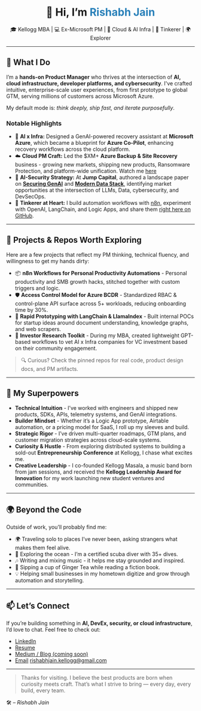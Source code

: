 <h1 align="center">👋 Hi, I’m <span style="color:#2980b9">Rishabh Jain</span></h1>
<p align="center">
🎓 Kellogg MBA | 💻 Ex-Microsoft PM | 🔐 Cloud & AI Infra | 🧠 Tinkerer | 🌍 Explorer  
</p>

---

## 🔧 What I Do

I’m a **hands-on Product Manager** who thrives at the intersection of **AI, cloud infrastructure, developer platforms, and cybersecurity**. I've crafted intuitive, enterprise-scale user experiences, from first prototype to global GTM, serving millions of customers across Microsoft Azure.

My default mode is: _think deeply, ship fast, and iterate purposefully_.

### Notable Highlights

- 🧠 **AI x Infra:** Designed a GenAI-powered recovery assistant at **Microsoft Azure**, which became a blueprint for **Azure Co-Pilot**, enhancing recovery workflows across the cloud platform.
- ☁️ **Cloud PM Craft:** Led the $XM+ **Azure Backup & Site Recovery** business - growing new markets, shipping new products, Ransomware Protection, and platform-wide unification. Watch me [here](https://www.youtube.com/watch?v=nPa6FPj0Qrs)
- 🔐 **AI-Security Strategy:** At **Jump Capital**, authored a landscape paper on [**Securing GenAI**](https://jumpcap.com/insights/securing-gen-ai/) and [**Modern Data Stack**](https://jumpcap.com/insights/data-through-the-modern-ai-system-the-new-ml-data-stack/), identifying market opportunities at the intersection of LLMs, Data, cybersecurity, and DevSecOps.
- 🧰 **Tinkerer at Heart:** I build automation workflows with [n8n](https://n8n.io/), experiment with OpenAI, LangChain, and Logic Apps, and share them [right here on GitHub](https://github.com/rrishabhjn).

---

## 💼 Projects & Repos Worth Exploring

Here are a few projects that reflect my PM thinking, technical fluency, and willingness to get my hands dirty:

- 📦 **n8n Workflows for Personal Productivity Automations** - Personal productivity and SMB growth hacks, stitched together with custom triggers and logic.
- 🛡️ **Access Control Model for Azure BCDR** - Standardized RBAC & control-plane API surface across 5+ workloads, reducing onboarding time by 30%.
- 🧪 **Rapid Prototyping with LangChain & LlamaIndex** - Built internal POCs for startup ideas around document understanding, knowledge graphs, and web scrapers.
- 🧭 **Investor Research Toolkit** - During my MBA, created lightweight GPT-based workflows to vet AI x Infra companies for VC investment based on their community engagement.

> 🔍 Curious? Check the pinned repos for real code, product design docs, and PM artifacts.

---

## 🧠 My Superpowers

- **Technical Intuition** - I’ve worked with engineers and shipped new products, SDKs, APIs, telemetry systems, and GenAI integrations.
- **Builder Mindset** - Whether it’s a Logic App prototype, Airtable automation, or a pricing model for SaaS, I roll up my sleeves and build.
- **Strategic Rigor** - I’ve driven multi-quarter roadmaps, GTM plans, and customer migration strategies across cloud-scale systems.
- **Curiosity & Hustle** - From exploring distributed systems to building a sold-out **Entrepreneurship Conference** at Kellogg, I chase what excites me.
- **Creative Leadership** - I co-founded Kellogg Masala, a music band born from jam sessions, and received the **Kellogg Leadership Award for Innovation** for my work launching new student ventures and communities.

---

## 🌍 Beyond the Code

Outside of work, you’ll probably find me:

- 🌍 Traveling solo to places I’ve never been, asking strangers what makes them feel alive.
- 🤿 Exploring the ocean - I’m a certified scuba diver with 35+ dives.
- 🎶 Writing and mixing music - it helps me stay grounded and inspired.
- 🍵 Sipping a cup of Ginger Tea while reading a fiction book.
- 💡 Helping small businesses in my hometown digitize and grow through automation and storytelling.

---

## 📫 Let’s Connect

If you’re building something in **AI, DevEx, security, or cloud infrastructure**, I’d love to chat. Feel free to check out:

- [LinkedIn](https://linkedin.com/in/rishabhjn)
- [Resume](https://drive.google.com/file/d/1gu1YLGWk81gRAF1ua4aZdBdFILYfzRXt/view?usp=sharing)
- [Medium / Blog (coming soon)](#)
- [Email](mailto:rishabhjain.kellogg@gmail.com) rishabhjain.kellogg@gmail.com

---

> Thanks for visiting. I believe the best products are born when curiosity meets craft. That’s what I strive to bring — every day, every build, every team.

🛠️ *– Rishabh Jain*
